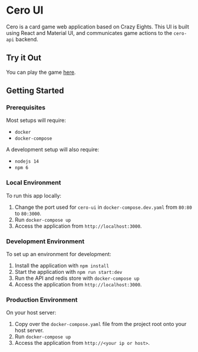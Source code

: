 # Cero UI
Cero is a card game web application based on Crazy Eights. This UI is built using React and Material UI, and communicates game actions to the `cero-api` backend.

## Try it Out

You can play the game [here](http://34.83.61.213).

## Getting Started

### Prerequisites
Most setups will require:
- `docker`
- `docker-compose`

A development setup will also require:
- `nodejs 14`
- `npm 6`

### Local Environment
To run this app locally:
1. Change the port used for `cero-ui` in `docker-compose.dev.yaml` from `80:80` to `80:3000`.
2. Run `docker-compose up`
3. Access the application from `http://localhost:3000`.

### Development Environment
To set up an environment for development:
1. Install the application with `npm install`
2. Start the application with `npm run start:dev`
3. Run the API and redis store with `docker-compose up`
4. Access the application from `http://localhost:3000`.

### Production Environment
On your host server:
1. Copy over the `docker-compose.yaml` file from the project root onto your host server.
2. Run `docker-compose up`
3. Access the application from `http://<your ip or host>`.